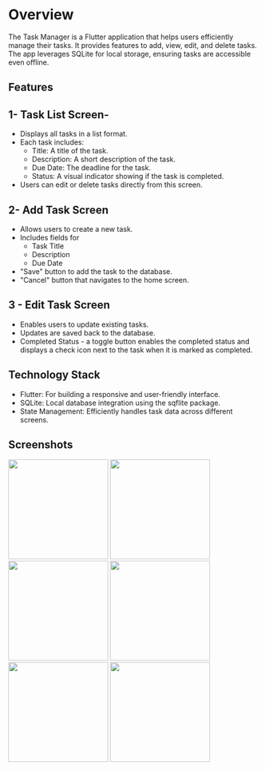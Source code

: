 # Overview

The Task Manager is a Flutter application that helps users efficiently manage their tasks. It provides features to add, view, edit, and delete tasks. The app leverages SQLite for local storage, ensuring tasks are accessible even offline.

## Features

## 1- Task List Screen-
  + Displays all tasks in a list format.
  + Each task includes:
      - Title: A title of the task.
      - Description: A short description of the task.
      - Due Date: The deadline for the task.
      - Status: A visual indicator showing if the task is completed.
  + Users can edit or delete tasks directly from this screen.

## 2- Add Task Screen
   + Allows users to create a new task.
   + Includes fields for
        - Task Title
        - Description
        - Due Date
   + "Save" button to add the task to the database.
   + "Cancel" button that navigates to the home screen.

## 3 - Edit Task Screen
   +  Enables users to update existing tasks.
   +  Updates are saved back to the database.
   +  Completed Status - a toggle button enables the completed status and displays a check icon next to the task when it is marked as completed.

## Technology Stack
  +  Flutter: For building a responsive and user-friendly interface.
  +  SQLite: Local database integration using the sqflite package.
  +  State Management: Efficiently handles task data across different screens.
    
## Screenshots
 <img src="https://github.com/user-attachments/assets/e6c5ef6a-3d6a-416f-bc9c-edeff4aeb4c8" width="200" />
 
 <img src="https://github.com/user-attachments/assets/1b60a6eb-3bd2-4028-8e87-6fd0f65d71d0" width="200" />
 
<img src="https://github.com/user-attachments/assets/5fe74aab-0336-42e6-8a5f-5edac66d7b29" width="200" />

<img src="https://github.com/user-attachments/assets/67ee0e2b-5f17-48af-a1ca-dcce3fe94ed9" width="200" />
<img src = "https://github.com/user-attachments/assets/1c4617e5-88e8-4d03-9817-9bf9746ca6b5" width="200" />
<img src = "https://github.com/user-attachments/assets/ad299620-855e-4357-a838-ade249a8dee5" width="200" />
